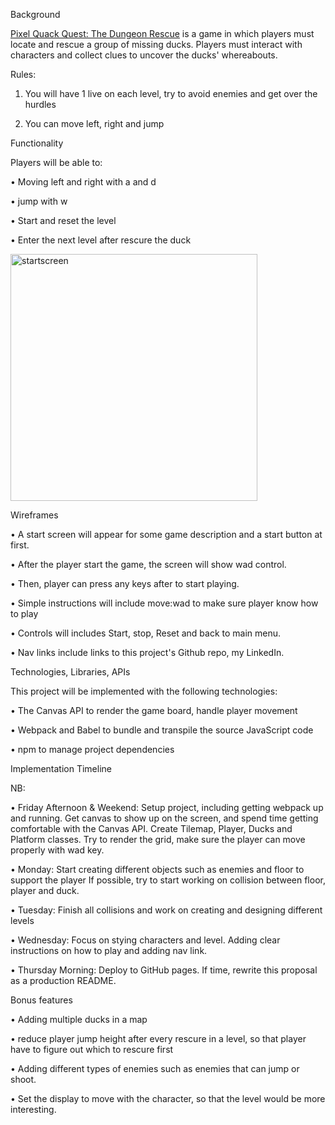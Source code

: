 Background

<a rel="noreferrer" target="_blank" href="https://wuyuwenj.github.io/JS_project/">Pixel Quack Quest: The Dungeon Rescue</a> is a game in which players must locate and rescue a group of missing ducks. Players must interact with characters and collect clues to uncover the ducks' whereabouts.

Rules:

1)	You will have 1 live on each level, try to avoid enemies and get over the hurdles

2)	You can move left, right and jump


Functionality

Players will be able to: 

•	Moving left and right with a and d

•	jump with w

•	Start and reset the level

•	Enter the next level after rescure the duck


<img width="395" alt="startscreen" src="https://user-images.githubusercontent.com/83894727/217940436-ce855f0e-9418-4450-9402-bf117dab29a3.png">


Wireframes


•	A start screen will appear for some game description and a start button at first.

•	After the player start the game, the screen will show wad control. 

•	Then, player can press any keys after to start playing.

•	Simple instructions will include move:wad to make sure player know how to play

•	Controls will includes Start, stop, Reset and back to main menu.

•	Nav links include links to this project's Github repo, my LinkedIn.


Technologies, Libraries, APIs

This project will be implemented with the following technologies:

•	The Canvas API to render the game board, handle player movement

•	Webpack and Babel to bundle and transpile the source JavaScript code

•	npm to manage project dependencies




Implementation Timeline

NB:

•	Friday Afternoon & Weekend: Setup project, including getting webpack up and running. Get canvas to show up on the screen, and spend time getting comfortable with the Canvas API. Create Tilemap, Player, Ducks and Platform classes. Try to render the grid, make sure the player can move properly with wad key. 

•	Monday: Start creating different objects such as enemies and floor to support the player If possible, try to start working on collision between floor, player and duck.

•	Tuesday: Finish all collisions and work on creating and designing different levels 

•	Wednesday: Focus on  stying characters and level. Adding clear instructions on how to play and adding nav link.

•	Thursday Morning: Deploy to GitHub pages. If time, rewrite this proposal as a production README.



Bonus features

•	Adding multiple ducks in a map

•	reduce player jump height after every rescure in a level, so that player have to figure out which to rescure first

•	Adding different types of enemies such as enemies that can jump or shoot.

•	Set the display to move with the character, so that the level would be more interesting.

